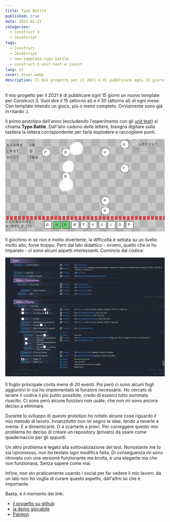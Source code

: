 ```yaml
---
title: Typo Battle
published: true
date: 2021-01-21
categories:
  - Construct 3
  - JavaScript
tags:
  - Construct
  - JavaScript
  - new-template-typo-battle
  - construct-3-unit-test-e-jsunit
lang: it
cover: cover.webp
description: Il mio progetto per il 2021 è di pubblicare ogni 15 giorni un nuovo template per Construct 3. Vuol dire il 15 (attorno al) e il 30 (attorno al) di ogni mese. Con template intendo un gioco, più o meno completo. Ovviamente sono già in ritardo.
---
```

Il mio progetto per il 2021 è di pubblicare ogni 15 giorni un nuovo template per Construct 3. Vuol dire il 15 (attorno al) e il 30 (attorno al) di ogni mese. Con template intendo un gioco, più o meno completo. Ovviamente sono già in ritardo :).

Il primo prototipo dell'anno (escludendo l'esperimento con gli [unit test](https://blog.stranianelli.com/construct-3-unit-test-e-jsunit/)) si chiama **Typo Battle**. Dall'alto cadono delle lettere, bisogna digitare sulla tastiera la lettera corrispondente per farla esplodere e raccogliere punti.

![typo battle animation](./typo-battle.gif)

Il giochino in sé non è molto divertente, la difficoltà è settata su un livello molto alto, forse troppo. Però dal lato didattico - ovvero, quello che _io_ ho imparato - ci sono alcuni aspetti interessanti. Comincio dal codice:

![Immagine](./code-typo-battle.webp)

Il foglio principale conta meno di 20 eventi. Poi però ci sono alcuni fogli aggiuntivi in cui ho implementato le funzioni necessarie. Ho cercato di tenere il codice il più pulito possibile, credo di esserci tutto sommato riuscito. Ci sono però alcune funzioni non usate, che non mi sono ancora deciso a eliminare.

Durante lo sviluppo di questo prototipo ho notato alcune cose riguardo il mio metodo di lavoro. Innanzitutto non mi segno le idee, tendo a tenerle a mente. E a dimenticarle. O a scartarle a priori. Per correggere questo mio problema ho deciso di creare un repository (privato) da usare come quadernaccio per gli appunti.

Un altro problema è legato alla sottovalutazione dei test. Nonostante me lo sia ripromesso, non ho testato ogni modifica fatta. Di conseguenza mi sono ritrovato con una versione funzionante ma brutta, e una elegante ma che non funzionava. Senza sapere come mai.

Infine, non sto praticamente usando i social per far vedere il mio lavoro: da un lato non ho voglia di curare questo aspetto, dall'altro so che è importante.

Basta, è il momento dei link:

- [il progetto su github](https://github.com/el3um4s/construct-demo)
- [la demo giocabile](https://c3demo.stranianelli.com/template/015-typo-battle/demo/)
- [Patreon](https://www.patreon.com/el3um4s)
